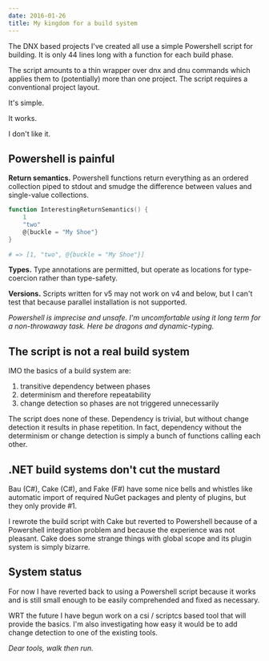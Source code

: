 ```yaml
---
date: 2016-01-26
title: My kingdom for a build system
---
```


The DNX based projects I've created all use a simple Powershell script for
building. It is only 44 lines long with a function for each build phase.

The script amounts to a thin wrapper over dnx and dnu commands which applies
them to (potentially) more than one project. The script requires a conventional
project layout.

It's simple.

It works.

I don't like it.


## Powershell is painful

**Return semantics.** Powershell functions return everything as an ordered
collection piped to stdout and smudge the difference between values and
single-value collections.

``` powershell
function InterestingReturnSemantics() {
    1
    "two"
    @{buckle = "My Shoe"}
}
  
# => [1, "two", @{buckle = "My Shoe"}]
```

**Types.** Type annotations are permitted, but operate as locations for
type-coercion rather than type-safety.

**Versions.** Scripts written for v5 may not work on v4 and below, but I can't
test that because parallel installation is not supported.

*Powershell is imprecise and unsafe. I'm uncomfortable using it long term for a
non-throwaway task. Here be dragons and dynamic-typing.*


## The script is not a real build system

IMO the basics of a build system are:
1. transitive dependency between phases
2. determinism and therefore repeatability
3. change detection so phases are not triggered unnecessarily

The script does none of these. Dependency is trivial, but without change
detection it results in phase repetition. In fact, dependency without the
determinism or change detection is simply a bunch of functions calling each
other.


## .NET build systems don't cut the mustard

Bau (C#), Cake (C#), and Fake (F#) have some nice bells and whistles like
automatic import of required NuGet packages and plenty of plugins, but they only
provide #1.

I rewrote the build script with Cake but reverted to Powershell because of a
Powershell integration problem and because the experience was not pleasant.
Cake does some strange things with global scope and its plugin system is simply
bizarre.


## System status

For now I have reverted back to using a Powershell script because it works and
is still small enough to be easily comprehended and fixed as necessary.

WRT the future I have begun work on a csi / scriptcs based tool that will
provide the basics. I'm also investigating how easy it would be to add change
detection to one of the existing tools.

*Dear tools, walk then run.*
